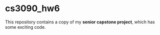 # cs3090_hw6
This repository contains a copy of my **senior capstone project**, which has some exciting code.
